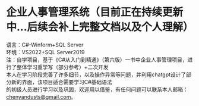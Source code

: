 # 企业人事管理系统（目前正在持续更新中...后续会补上完整文档以及个人理解）
语言：C#-Winform+SQL Server  
环境：VS2022+SQL Server2019  
注：自学项目，基于《C#从入门到精通》（第六版）一书中企业人事管理项目，进行了整体学习重学写（部分参考）+二次开发  
本人在学习阶段完善了许多细节，以及操作异常等问题，并利用chatgpt设计了部分新的界面，该项目适合需要学习C#基础语法  
的初级人员进行学习以及巩固，欢迎用以借鉴，有任何问题可以联系本人邮箱：chenyandusts@gmail.com。  


